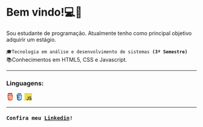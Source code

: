 <h1> Bem vindo!💻🖖</h1>
<p>Sou estudante de programação. Atualmente tenho como principal objetivo adquirir um estágio.</p>
<code>🎓Tecnologia em análise e desenvolvimento de sistemas <strong>(3º Semestre)</strong></code>
<br>
📚Conhecimentos em HTML5, CSS e Javascript.  
<hr>


### Linguagens:

<code><img height="20" src="https://raw.githubusercontent.com/github/explore/80688e429a7d4ef2fca1e82350fe8e3517d3494d/topics/html/html.png"></code>
<code><img height="20" src="https://raw.githubusercontent.com/github/explore/80688e429a7d4ef2fca1e82350fe8e3517d3494d/topics/css/css.png"></code>
<code><img height="20" src="https://raw.githubusercontent.com/github/explore/80688e429a7d4ef2fca1e82350fe8e3517d3494d/topics/javascript/javascript.png"></code>  
<hr>
<code><h3>Confira meu <a href="https://www.linkedin.com/in/erllan-rego-a7b4ab1a2/">Linkedin</a>!</h3></code>


